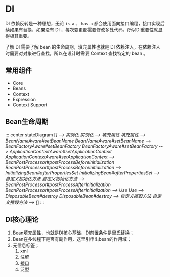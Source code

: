 # DI

DI 依赖反转是一种思想，无论 `is-a` 、 `has-a` 都会使用面向接口编程，接口实现后续如果有替换，如果没有 DI ，每次变更都需要修改多处代码，所以DI重要性就显得极其重要。

了解 DI 需要了解 bean 的生命周期，填充属性也就是 DI 依赖注入，在依赖注入时需要对对象进行查找，所以在设计时需要 Context 查找特定的 bean 。

## 常用组件

* Core
* Beans
* Context
* Expression
* Context Support

## Bean生命周期

::: center
<mermaid style="margin-bottom: 0px">
stateDiagram
    [*] --> 实例化
    实例化 --> 填充属性
    填充属性 --> BeanNameAware#setBeanName
    BeanNameAware#setBeanName --> BeanFactoryAware#setBeanFactory
    BeanFactoryAware#setBeanFactory --> ApplicationContextAware#setApplicationContext
    ApplicationContextAware#setApplicationContext --> BeanPostProcessor#postProcessBeforeInitialization
    BeanPostProcessor#postProcessBeforeInitialization --> InitializingBean#afterPropertiesSet
    InitializingBean#afterPropertiesSet --> 自定义初始化方法
    自定义初始化方法 --> BeanPostProcessor#postProcessAfterInitialization
    BeanPostProcessor#postProcessAfterInitialization --> Use
    Use --> DisposableBean#destroy
    DisposableBean#destroy --> 自定义摧毁方法
    自定义摧毁方法 --> [*]
</mermaid>
:::

## DI核心理论

1. [Bean填充属性](./di.md)，也就是DI核心基础，DI前置条件是里氏替换；
2. Bean在多线程下是否有副作用，这里引申出bean的作用域；
3. 元信息标签；
   1. xml
   2. 注解
   3. [接口](./initialize-bean.md)
   4. 泛型
